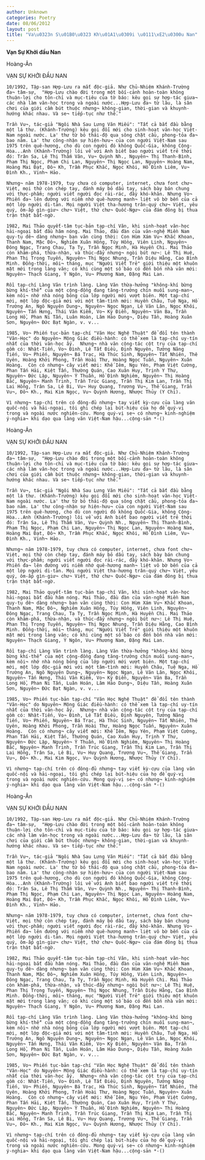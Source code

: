 ```yaml
---
author: Unknown
categories: Poetry
date: 08/06/2012
layout: post
title: "Va\u0323n S\u01B0\u0323 Kh\u01A1\u0309i \u0111\xE2\u0300u Nan"
---
```


**Vạn Sự Khởi đầu Nan**

Hoàng-Ân


VẠN SỰ KHỞI ĐẦU NAN

    10/1992, Tập-san Hợp-Lưu ra mắt độc-giả. Như Chủ-Nhiệm Khánh-Trường đa¬ tâm-sự,  "Hợp-Lưu chào đời trong một bối-cảnh hoàn-toàn không thuận-lợi cho tôn-chỉ và mục-tiêu của tờ báo: kêu gọi sự hợp-tác giưa¬ các nhà làm văn-học trong và ngoài nước...Hợp-Lưu đa¬ từ lâu, là sân chơi của giới cầm bút thuộc nhưng¬ không-gian, thời-gian và khuynh-hướng khác nhau. Và se¬ tiếp-tục như thế."

    Trần Vu¬, tác-giả "Ngôi Nhà Sau Lưng Văn Miếu": "Tất cả bắt đầu bằng một lá thư. (Khánh-Trường) kêu gọi đổi mới cho sinh-hoạt văn-học Việt-Nam ngoài nước. La' thư từ bỏ thái-độ qua sông chặt cầu, phong-tỏa đa¬ bao năm. La' thư công-nhận sự hiện-hưu¬ của con người Việt-Nam sau 1975 trên quê-hương, cho dù con người đó không Quốc-Gia, không Cộng-Hòa...Anh (Khánh-Trường) lôi về với Anh biết bao người viết trẻ thời đó: Trân Sa, Lê Thị Thấm Vân, Vu¬ Quỳnh Nh., Nguyên¬ Thị Thanh-Bình, Phạm Thị Ngọc, Phạm Chi Lan, Nguyên¬ Thị Ngọc Lan, Nguyên¬ Hoàng Nam, Hoàng Mai Đạt, Đô¬ Kh, Trầm Phục Khắc, Ngọc Khôi, Hồ Đình Liêm, Vu¬ Đình Kh., Vinh¬ Hảo.

    Nhưng¬ năm 1978-1979, tuy chưa có computer, internet, chưa font chư¬ Việt, mọi thứ còn chép tay, đánh máy bỏ dấu tay, sách bày bán chung với thực-phẩm; người viết người đọc rải-rác, đầy khó-khăn. Nhưng Vo¬ Phiến đa¬ lên đường với niềm nhớ quê-hương manh¬ liệt vô bờ bến của cả một lớp người di-tản. Mọi người Việt tha-hương trân-quý chư¬ Việt, yêu quý, ôm-ấp gìn-giư¬ chư¬ Việt, thứ chư¬ Quốc-Ngư¬ của đám đông bị thua trận thật bất-ngờ.

    1982, Mai Thảo quyết-tâm tục-bản tạp-chí Văn, khi sinh-hoạt văn-học hải-ngoại bắt đầu hâm nóng. Mai Thảo, đầu đàn của văn-nghệ Miền Nam quy-tụ dê¬ dàng nhưng¬ bạn văn cùng thời: Con Hùm Xám Vu¬ Khắc Khoan, Thanh Nam, Mặc Đô¬, Nghiêm Xuân Hồng, Túy Hồng, Viên Linh, Nguyên¬ Đông Ngạc, Trang Chau, Tạ Tỵ, Trần Ngọc Minh, Hà Huyền Chi. Mai Thảo còn khám-phá, thừa-nhận, và thúc-đẩy nhưng¬ ngòi bút nư¬: Lê Thị Huệ, Phan Thị Trọng Tuyến, Nguyên¬ Thị Ngọc Nhung, Trần Diệu Hằng, Cao Bình Minh. Đồng-thời, môi¬ tháng, mục "Người Viết Trẻ" giới thiệu một khuôn mặt mới trong làng văn; có khi cùng một số báo có đến bốn nhà văn mới: Nguyên¬ Thạch Giang, Ý Ngôn, Vu¬ Phương Nam, Đặng Mai Lan.

    Rồi tạp-chí Làng Văn trình làng. Làng Văn thừa-hưởng "không-khí bừng bừng khí-thế" của một cộng-đồng đang tăng-trưởng chín muồi sung-man¬, kèm nôi¬ nhớ nhà nóng bỏng của lớp người mới vượt biên. Một tạp-chí mới, một lớp độc-giả mới với một tâm-tình mới: Huyền Châu, Tuệ Nga, Hồ Trường An, Ngô Nguyên Dung¬, Nguyên¬ Ngọc Ngạn, Lê Văn Lân, Ngọc Khôi, Nguyên¬ Tấn Hưng, Thái Văn Kiểm, Vo¬ Kỳ Điền, Nguyên¬ Văn Ba, Trần Long Hồ, Phan Ni Tấn, Luân Hoán, Lâm Hảo Dung¬, Diệu Tần, Hoàng Xuân Sơn, Nguyên¬ Đức Bạt Ngàn, v. v...

    1985, Vo¬ Phiến tục-bản tạp-chí "Văn Học Nghệ Thuật" để đổi tên thành "Văn-Học" do Nguyên¬ Mộng Giác điều-hành: có thể xem là tạp-chí uy-tín nhất của thời văn-học ấy.  Nhưng¬ nhà văn cộng-tác cột trụ của tạp-chí gồm có: Nhật-Tiến, Vo¬ Đình, Lê Tất Điều, Định Nguyên, Tưởng Năng Tiến, Vo¬ Phiến, Nguyên¬ Bá Trạc, Hà Thúc Sinh, Nguyên¬ Tất Nhiên, Thế Uyên, Hoàng Khởi Phong, Trần Hoài Thư, Hoàng Ngọc Tuấn, Nguyên¬ Xuân Hoàng.  Còn có nhưng¬ cây viết mới: Khế Iêm, Ngu Yên, Phạm Việt Cường, Phan Tấn Hải, Kiệt Tấn, Thường Quán, Cao Xuân Huy, Trịnh Y Thư, Nguyên¬ Đức Lập, Nguyên¬ Ý Thuần, Hồ Đình Nghiêm, Nguyên¬ Thị Hoàng Bắc, Nguyên¬ Manh Trinh, Trần Trúc Giang, Trần Thị Kim Lan, Trần Thị Lai Hồng, Trân Sa, Lê Bi, Vu¬ Huy Quang, Trương Vu¬, Thế Giang, Trần Vu¬, Đô¬ Kh., Mai Kim Ngọc, Vu¬ Quỳnh Hương, Nhược Thủy (Y Chi).

    Vì nhưng¬ tạp-chí trên có đông-đủ nhưng¬ tay viết kỳ-cựu của làng văn quốc-nội và hải-ngoại, tôi ghi chép lại bút-hiệu của họ để quý-vị trong và ngoài nước nghiên-cứu. Mong quý-vị se¬ có nhưng¬ kinh-nghiệm ý-nghia¬ khi dạo qua làng văn Việt-Nam hậu...cộng-sản *-()

Hoàng-Ân


VẠN SỰ KHỞI ĐẦU NAN

    10/1992, Tập-san Hợp-Lưu ra mắt độc-giả. Như Chủ-Nhiệm Khánh-Trường đa¬ tâm-sự,  "Hợp-Lưu chào đời trong một bối-cảnh hoàn-toàn không thuận-lợi cho tôn-chỉ và mục-tiêu của tờ báo: kêu gọi sự hợp-tác giưa¬ các nhà làm văn-học trong và ngoài nước...Hợp-Lưu đa¬ từ lâu, là sân chơi của giới cầm bút thuộc nhưng¬ không-gian, thời-gian và khuynh-hướng khác nhau. Và se¬ tiếp-tục như thế."

    Trần Vu¬, tác-giả "Ngôi Nhà Sau Lưng Văn Miếu": "Tất cả bắt đầu bằng một lá thư. (Khánh-Trường) kêu gọi đổi mới cho sinh-hoạt văn-học Việt-Nam ngoài nước. La' thư từ bỏ thái-độ qua sông chặt cầu, phong-tỏa đa¬ bao năm. La' thư công-nhận sự hiện-hưu¬ của con người Việt-Nam sau 1975 trên quê-hương, cho dù con người đó không Quốc-Gia, không Cộng-Hòa...Anh (Khánh-Trường) lôi về với Anh biết bao người viết trẻ thời đó: Trân Sa, Lê Thị Thấm Vân, Vu¬ Quỳnh Nh., Nguyên¬ Thị Thanh-Bình, Phạm Thị Ngọc, Phạm Chi Lan, Nguyên¬ Thị Ngọc Lan, Nguyên¬ Hoàng Nam, Hoàng Mai Đạt, Đô¬ Kh, Trầm Phục Khắc, Ngọc Khôi, Hồ Đình Liêm, Vu¬ Đình Kh., Vinh¬ Hảo.

    Nhưng¬ năm 1978-1979, tuy chưa có computer, internet, chưa font chư¬ Việt, mọi thứ còn chép tay, đánh máy bỏ dấu tay, sách bày bán chung với thực-phẩm; người viết người đọc rải-rác, đầy khó-khăn. Nhưng Vo¬ Phiến đa¬ lên đường với niềm nhớ quê-hương manh¬ liệt vô bờ bến của cả một lớp người di-tản. Mọi người Việt tha-hương trân-quý chư¬ Việt, yêu quý, ôm-ấp gìn-giư¬ chư¬ Việt, thứ chư¬ Quốc-Ngư¬ của đám đông bị thua trận thật bất-ngờ.

    1982, Mai Thảo quyết-tâm tục-bản tạp-chí Văn, khi sinh-hoạt văn-học hải-ngoại bắt đầu hâm nóng. Mai Thảo, đầu đàn của văn-nghệ Miền Nam quy-tụ dê¬ dàng nhưng¬ bạn văn cùng thời: Con Hùm Xám Vu¬ Khắc Khoan, Thanh Nam, Mặc Đô¬, Nghiêm Xuân Hồng, Túy Hồng, Viên Linh, Nguyên¬ Đông Ngạc, Trang Chau, Tạ Tỵ, Trần Ngọc Minh, Hà Huyền Chi. Mai Thảo còn khám-phá, thừa-nhận, và thúc-đẩy nhưng¬ ngòi bút nư¬: Lê Thị Huệ, Phan Thị Trọng Tuyến, Nguyên¬ Thị Ngọc Nhung, Trần Diệu Hằng, Cao Bình Minh. Đồng-thời, môi¬ tháng, mục "Người Viết Trẻ" giới thiệu một khuôn mặt mới trong làng văn; có khi cùng một số báo có đến bốn nhà văn mới: Nguyên¬ Thạch Giang, Ý Ngôn, Vu¬ Phương Nam, Đặng Mai Lan.

    Rồi tạp-chí Làng Văn trình làng. Làng Văn thừa-hưởng "không-khí bừng bừng khí-thế" của một cộng-đồng đang tăng-trưởng chín muồi sung-man¬, kèm nôi¬ nhớ nhà nóng bỏng của lớp người mới vượt biên. Một tạp-chí mới, một lớp độc-giả mới với một tâm-tình mới: Huyền Châu, Tuệ Nga, Hồ Trường An, Ngô Nguyên Dung¬, Nguyên¬ Ngọc Ngạn, Lê Văn Lân, Ngọc Khôi, Nguyên¬ Tấn Hưng, Thái Văn Kiểm, Vo¬ Kỳ Điền, Nguyên¬ Văn Ba, Trần Long Hồ, Phan Ni Tấn, Luân Hoán, Lâm Hảo Dung¬, Diệu Tần, Hoàng Xuân Sơn, Nguyên¬ Đức Bạt Ngàn, v. v...

    1985, Vo¬ Phiến tục-bản tạp-chí "Văn Học Nghệ Thuật" để đổi tên thành "Văn-Học" do Nguyên¬ Mộng Giác điều-hành: có thể xem là tạp-chí uy-tín nhất của thời văn-học ấy.  Nhưng¬ nhà văn cộng-tác cột trụ của tạp-chí gồm có: Nhật-Tiến, Vo¬ Đình, Lê Tất Điều, Định Nguyên, Tưởng Năng Tiến, Vo¬ Phiến, Nguyên¬ Bá Trạc, Hà Thúc Sinh, Nguyên¬ Tất Nhiên, Thế Uyên, Hoàng Khởi Phong, Trần Hoài Thư, Hoàng Ngọc Tuấn, Nguyên¬ Xuân Hoàng.  Còn có nhưng¬ cây viết mới: Khế Iêm, Ngu Yên, Phạm Việt Cường, Phan Tấn Hải, Kiệt Tấn, Thường Quán, Cao Xuân Huy, Trịnh Y Thư, Nguyên¬ Đức Lập, Nguyên¬ Ý Thuần, Hồ Đình Nghiêm, Nguyên¬ Thị Hoàng Bắc, Nguyên¬ Manh Trinh, Trần Trúc Giang, Trần Thị Kim Lan, Trần Thị Lai Hồng, Trân Sa, Lê Bi, Vu¬ Huy Quang, Trương Vu¬, Thế Giang, Trần Vu¬, Đô¬ Kh., Mai Kim Ngọc, Vu¬ Quỳnh Hương, Nhược Thủy (Y Chi).

    Vì nhưng¬ tạp-chí trên có đông-đủ nhưng¬ tay viết kỳ-cựu của làng văn quốc-nội và hải-ngoại, tôi ghi chép lại bút-hiệu của họ để quý-vị trong và ngoài nước nghiên-cứu. Mong quý-vị se¬ có nhưng¬ kinh-nghiệm ý-nghia¬ khi dạo qua làng văn Việt-Nam hậu...cộng-sản *-()

Hoàng-Ân


VẠN SỰ KHỞI ĐẦU NAN

    10/1992, Tập-san Hợp-Lưu ra mắt độc-giả. Như Chủ-Nhiệm Khánh-Trường đa¬ tâm-sự,  "Hợp-Lưu chào đời trong một bối-cảnh hoàn-toàn không thuận-lợi cho tôn-chỉ và mục-tiêu của tờ báo: kêu gọi sự hợp-tác giưa¬ các nhà làm văn-học trong và ngoài nước...Hợp-Lưu đa¬ từ lâu, là sân chơi của giới cầm bút thuộc nhưng¬ không-gian, thời-gian và khuynh-hướng khác nhau. Và se¬ tiếp-tục như thế."

    Trần Vu¬, tác-giả "Ngôi Nhà Sau Lưng Văn Miếu": "Tất cả bắt đầu bằng một lá thư. (Khánh-Trường) kêu gọi đổi mới cho sinh-hoạt văn-học Việt-Nam ngoài nước. La' thư từ bỏ thái-độ qua sông chặt cầu, phong-tỏa đa¬ bao năm. La' thư công-nhận sự hiện-hưu¬ của con người Việt-Nam sau 1975 trên quê-hương, cho dù con người đó không Quốc-Gia, không Cộng-Hòa...Anh (Khánh-Trường) lôi về với Anh biết bao người viết trẻ thời đó: Trân Sa, Lê Thị Thấm Vân, Vu¬ Quỳnh Nh., Nguyên¬ Thị Thanh-Bình, Phạm Thị Ngọc, Phạm Chi Lan, Nguyên¬ Thị Ngọc Lan, Nguyên¬ Hoàng Nam, Hoàng Mai Đạt, Đô¬ Kh, Trầm Phục Khắc, Ngọc Khôi, Hồ Đình Liêm, Vu¬ Đình Kh., Vinh¬ Hảo.

    Nhưng¬ năm 1978-1979, tuy chưa có computer, internet, chưa font chư¬ Việt, mọi thứ còn chép tay, đánh máy bỏ dấu tay, sách bày bán chung với thực-phẩm; người viết người đọc rải-rác, đầy khó-khăn. Nhưng Vo¬ Phiến đa¬ lên đường với niềm nhớ quê-hương manh¬ liệt vô bờ bến của cả một lớp người di-tản. Mọi người Việt tha-hương trân-quý chư¬ Việt, yêu quý, ôm-ấp gìn-giư¬ chư¬ Việt, thứ chư¬ Quốc-Ngư¬ của đám đông bị thua trận thật bất-ngờ.

    1982, Mai Thảo quyết-tâm tục-bản tạp-chí Văn, khi sinh-hoạt văn-học hải-ngoại bắt đầu hâm nóng. Mai Thảo, đầu đàn của văn-nghệ Miền Nam quy-tụ dê¬ dàng nhưng¬ bạn văn cùng thời: Con Hùm Xám Vu¬ Khắc Khoan, Thanh Nam, Mặc Đô¬, Nghiêm Xuân Hồng, Túy Hồng, Viên Linh, Nguyên¬ Đông Ngạc, Trang Chau, Tạ Tỵ, Trần Ngọc Minh, Hà Huyền Chi. Mai Thảo còn khám-phá, thừa-nhận, và thúc-đẩy nhưng¬ ngòi bút nư¬: Lê Thị Huệ, Phan Thị Trọng Tuyến, Nguyên¬ Thị Ngọc Nhung, Trần Diệu Hằng, Cao Bình Minh. Đồng-thời, môi¬ tháng, mục "Người Viết Trẻ" giới thiệu một khuôn mặt mới trong làng văn; có khi cùng một số báo có đến bốn nhà văn mới: Nguyên¬ Thạch Giang, Ý Ngôn, Vu¬ Phương Nam, Đặng Mai Lan.

    Rồi tạp-chí Làng Văn trình làng. Làng Văn thừa-hưởng "không-khí bừng bừng khí-thế" của một cộng-đồng đang tăng-trưởng chín muồi sung-man¬, kèm nôi¬ nhớ nhà nóng bỏng của lớp người mới vượt biên. Một tạp-chí mới, một lớp độc-giả mới với một tâm-tình mới: Huyền Châu, Tuệ Nga, Hồ Trường An, Ngô Nguyên Dung¬, Nguyên¬ Ngọc Ngạn, Lê Văn Lân, Ngọc Khôi, Nguyên¬ Tấn Hưng, Thái Văn Kiểm, Vo¬ Kỳ Điền, Nguyên¬ Văn Ba, Trần Long Hồ, Phan Ni Tấn, Luân Hoán, Lâm Hảo Dung¬, Diệu Tần, Hoàng Xuân Sơn, Nguyên¬ Đức Bạt Ngàn, v. v...

    1985, Vo¬ Phiến tục-bản tạp-chí "Văn Học Nghệ Thuật" để đổi tên thành "Văn-Học" do Nguyên¬ Mộng Giác điều-hành: có thể xem là tạp-chí uy-tín nhất của thời văn-học ấy.  Nhưng¬ nhà văn cộng-tác cột trụ của tạp-chí gồm có: Nhật-Tiến, Vo¬ Đình, Lê Tất Điều, Định Nguyên, Tưởng Năng Tiến, Vo¬ Phiến, Nguyên¬ Bá Trạc, Hà Thúc Sinh, Nguyên¬ Tất Nhiên, Thế Uyên, Hoàng Khởi Phong, Trần Hoài Thư, Hoàng Ngọc Tuấn, Nguyên¬ Xuân Hoàng.  Còn có nhưng¬ cây viết mới: Khế Iêm, Ngu Yên, Phạm Việt Cường, Phan Tấn Hải, Kiệt Tấn, Thường Quán, Cao Xuân Huy, Trịnh Y Thư, Nguyên¬ Đức Lập, Nguyên¬ Ý Thuần, Hồ Đình Nghiêm, Nguyên¬ Thị Hoàng Bắc, Nguyên¬ Manh Trinh, Trần Trúc Giang, Trần Thị Kim Lan, Trần Thị Lai Hồng, Trân Sa, Lê Bi, Vu¬ Huy Quang, Trương Vu¬, Thế Giang, Trần Vu¬, Đô¬ Kh., Mai Kim Ngọc, Vu¬ Quỳnh Hương, Nhược Thủy (Y Chi).

    Vì nhưng¬ tạp-chí trên có đông-đủ nhưng¬ tay viết kỳ-cựu của làng văn quốc-nội và hải-ngoại, tôi ghi chép lại bút-hiệu của họ để quý-vị trong và ngoài nước nghiên-cứu. Mong quý-vị se¬ có nhưng¬ kinh-nghiệm ý-nghia¬ khi dạo qua làng văn Việt-Nam hậu...cộng-sản *-()
